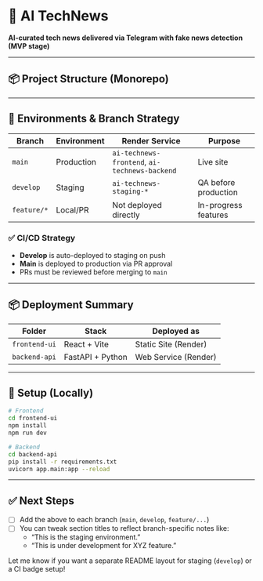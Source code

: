 # 🧠 AI TechNews

**AI-curated tech news delivered via Telegram with fake news detection (MVP stage)**

---

## 📦 Project Structure (Monorepo)

---

## 🚀 Environments & Branch Strategy

| Branch   | Environment | Render Service              | Purpose                  |
|----------|-------------|-----------------------------|--------------------------|
| `main`   | Production  | `ai-technews-frontend`, `ai-technews-backend` | Live site |
| `develop`| Staging     | `ai-technews-staging-*`     | QA before production     |
| `feature/*` | Local/PR | Not deployed directly        | In-progress features     |

### ✅ CI/CD Strategy

- **Develop** is auto-deployed to staging on push
- **Main** is deployed to production via PR approval
- PRs must be reviewed before merging to `main`

---

## 📦 Deployment Summary

| Folder        | Stack           | Deployed as        |
|---------------|------------------|---------------------|
| `frontend-ui` | React + Vite     | Static Site (Render)|
| `backend-api` | FastAPI + Python | Web Service (Render)|

---

## 🧪 Setup (Locally)

```bash
# Frontend
cd frontend-ui
npm install
npm run dev

# Backend
cd backend-api
pip install -r requirements.txt
uvicorn app.main:app --reload
```

---

## ✅ Next Steps

- [ ] Add the above to each branch (`main`, `develop`, `feature/...`)
- [ ] You can tweak section titles to reflect branch-specific notes like:
  - “This is the staging environment.”
  - “This is under development for XYZ feature.”

Let me know if you want a separate README layout for staging (`develop`) or a CI badge setup!


